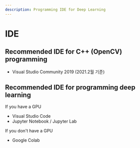 ```yaml
---
description: Programming IDE for Deep Learning
---
```


# IDE

## Recommended IDE for C++ \(OpenCV\) programming 

* Visual Studio Community 2019   \(2021.2월 기준\)

## Recommended IDE for programming deep learning

If you have a GPU

* Visual Studio Code
* Jupyter Notebook / Jupyter Lab    

If you don't have a GPU

* Google Colab 



